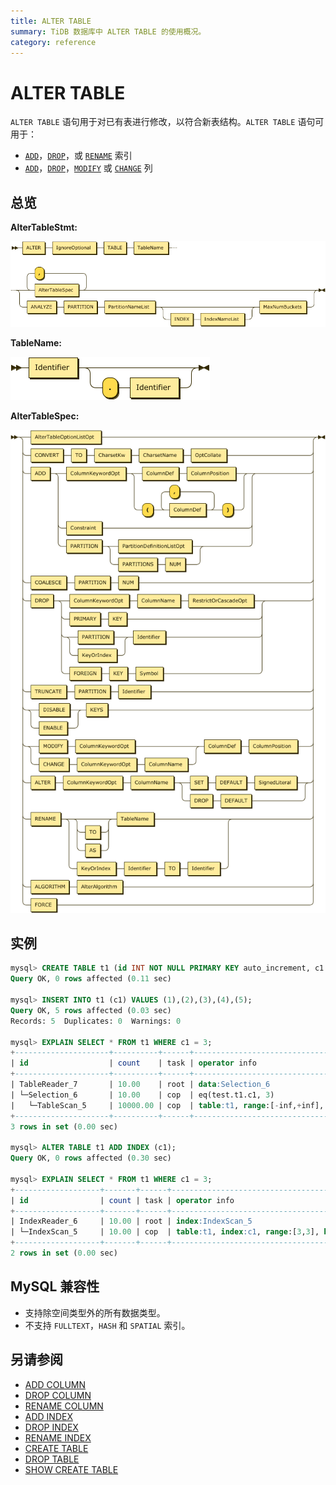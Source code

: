 ```yaml
---
title: ALTER TABLE
summary: TiDB 数据库中 ALTER TABLE 的使用概况。
category: reference
---
```


# ALTER TABLE

`ALTER TABLE` 语句用于对已有表进行修改，以符合新表结构。`ALTER TABLE` 语句可用于：

* [`ADD`](/dev/reference/sql/statements/add-index.md)，[`DROP`](/dev/reference/sql/statements/drop-index.md)，或 [`RENAME`](/dev/reference/sql/statements/rename-index.md) 索引
* [`ADD`](/dev/reference/sql/statements/add-column.md)，[`DROP`](/dev/reference/sql/statements/drop-column.md)，[`MODIFY`](/dev/reference/sql/statements/modify-column.md) 或 [`CHANGE`](/dev/reference/sql/statements/change-column.md) 列

## 总览

**AlterTableStmt:**

![AlterTableStmt](/media/sqlgram/AlterTableStmt.png)

**TableName:**

![TableName](/media/sqlgram/TableName.png)

**AlterTableSpec:**

![AlterTableSpec](/media/sqlgram/AlterTableSpec.png)

## 实例

```sql
mysql> CREATE TABLE t1 (id INT NOT NULL PRIMARY KEY auto_increment, c1 INT NOT NULL);
Query OK, 0 rows affected (0.11 sec)

mysql> INSERT INTO t1 (c1) VALUES (1),(2),(3),(4),(5);
Query OK, 5 rows affected (0.03 sec)
Records: 5  Duplicates: 0  Warnings: 0

mysql> EXPLAIN SELECT * FROM t1 WHERE c1 = 3;
+---------------------+----------+------+-------------------------------------------------------------+
| id                  | count    | task | operator info                                               |
+---------------------+----------+------+-------------------------------------------------------------+
| TableReader_7       | 10.00    | root | data:Selection_6                                            |
| └─Selection_6       | 10.00    | cop  | eq(test.t1.c1, 3)                                           |
|   └─TableScan_5     | 10000.00 | cop  | table:t1, range:[-inf,+inf], keep order:false, stats:pseudo |
+---------------------+----------+------+-------------------------------------------------------------+
3 rows in set (0.00 sec)

mysql> ALTER TABLE t1 ADD INDEX (c1);
Query OK, 0 rows affected (0.30 sec)

mysql> EXPLAIN SELECT * FROM t1 WHERE c1 = 3;
+-------------------+-------+------+-----------------------------------------------------------------+
| id                | count | task | operator info                                                   |
+-------------------+-------+------+-----------------------------------------------------------------+
| IndexReader_6     | 10.00 | root | index:IndexScan_5                                               |
| └─IndexScan_5     | 10.00 | cop  | table:t1, index:c1, range:[3,3], keep order:false, stats:pseudo |
+-------------------+-------+------+-----------------------------------------------------------------+
2 rows in set (0.00 sec)
```

## MySQL 兼容性

* 支持除空间类型外的所有数据类型。
* 不支持 `FULLTEXT`，`HASH` 和 `SPATIAL` 索引。

## 另请参阅

* [ADD COLUMN](/dev/reference/sql/statements/add-column.md)
* [DROP COLUMN](/dev/reference/sql/statements/drop-column.md)
* [RENAME COLUMN](/dev/reference/sql/statements/rename-column.md)
* [ADD INDEX](/dev/reference/sql/statements/add-index.md)
* [DROP INDEX](/dev/reference/sql/statements/drop-index.md)
* [RENAME INDEX](/dev/reference/sql/statements/rename-index.md)
* [CREATE TABLE](/dev/reference/sql/statements/create-table.md)
* [DROP TABLE](/dev/reference/sql/statements/drop-table.md)
* [SHOW CREATE TABLE](/dev/reference/sql/statements/show-create-table.md)